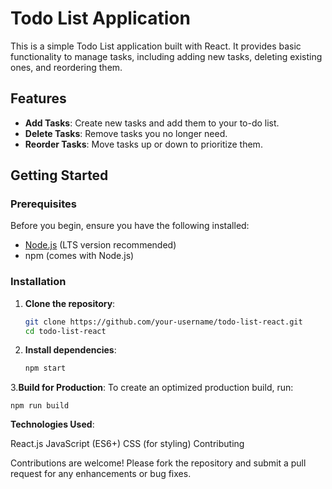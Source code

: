 # Todo List Application

This is a simple Todo List application built with React. It provides basic functionality to manage tasks, including adding new tasks, deleting existing ones, and reordering them.

## Features

- **Add Tasks**: Create new tasks and add them to your to-do list.
- **Delete Tasks**: Remove tasks you no longer need.
- **Reorder Tasks**: Move tasks up or down to prioritize them.

## Getting Started

### Prerequisites

Before you begin, ensure you have the following installed:

- [Node.js](https://nodejs.org/) (LTS version recommended)
- npm (comes with Node.js)

### Installation

1. **Clone the repository**:

   ```bash
   git clone https://github.com/your-username/todo-list-react.git
   cd todo-list-react

2. **Install dependencies**:
    ```bash
    npm start

3.**Build for Production**:
To create an optimized production build, run:

    npm run build


**Technologies Used**:

React.js
JavaScript (ES6+)
CSS (for styling)
Contributing

Contributions are welcome! Please fork the repository and submit a pull request for any enhancements or bug fixes.
